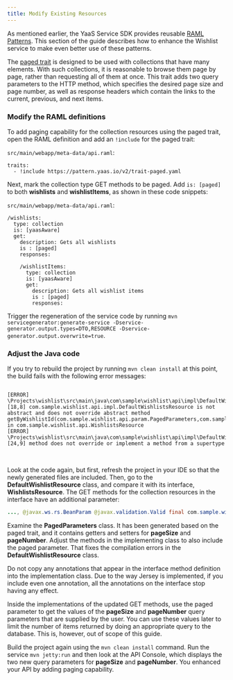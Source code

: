 ```yaml
---
title: Modify Existing Resources
---
```


As mentioned earlier, the YaaS Service SDK provides reusable [RAML Patterns](../../tools/ramlpatterns/index.html). This section of the guide describes how to enhance the Wishlist service to make even better use of these patterns.

The [paged trait](https://pattern.yaas.io/v2/trait-paged.yaml) is designed to be used with collections that have many elements. With such collections, it is reasonable to browse them page by page, rather than requesting all of them at once. This trait adds two query parameters to the HTTP method, which specifies the desired page size and page number, as well as response headers which contain the links to the current, previous, and next items.

### Modify the RAML definitions

To add paging capability for the collection resources using the paged trait, open the RAML definition and add an `!include` for the paged trait:

`src/main/webapp/meta-data/api.raml`:
``` no-highlight
traits:
  - !include https://pattern.yaas.io/v2/trait-paged.yaml
```

Next, mark the collection type GET methods to be paged. Add `is: [paged]` to both **wishlists** and **wishlistItems**, as shown in these code snippets:

`src/main/webapp/meta-data/api.raml`:
``` no-highlight
/wishlists:
  type: collection
  is: [yaasAware]
  get:
    description: Gets all wishlists
    is : [paged]
    responses:
```
``` no-highlight
    /wishlistItems:
      type: collection
      is: [yaasAware]
      get:
        description: Gets all wishlist items
        is : [paged]
        responses:
```

Trigger the regeneration of the service code by running `mvn servicegenerator:generate-service -Dservice-generator.output.types=DTO,RESOURCE -Dservice-generator.output.overwrite=true`.

### Adjust the Java code

If you try to rebuild the project by running `mvn clean install` at this point, the build fails with the following error messages:

<pre><code>
[ERROR] \Projects\wishlist\src\main\java\com\sample\wishlist\api\impl\DefaultWishlistsResource.java:[18,8] com.sample.wishlist.api.impl.DefaultWishlistsResource is not abstract and does not override abstract method getByWishlistId(com.sample.wishlist.api.param.PagedParameters,com.sample.wishlist.api.param.YaasAwareParameters,java.lang.String) in com.sample.wishlist.api.WishlistsResource
[ERROR] \Projects\wishlist\src\main\java\com\sample\wishlist\api\impl\DefaultWishlistsResource.java:[24,9] method does not override or implement a method from a supertype
</code></pre><br/>

Look at the code again, but first, refresh the project in your IDE so that the newly generated files are included. Then, go to the **DefaultWishlistResource** class, and compare it with its interface, **WishlistsResource**. The GET methods for the collection resources in the interface have an additional parameter:

``` java
..., @javax.ws.rs.BeanParam @javax.validation.Valid final com.sample.wishlist.api.param.PagedParameters paged);
```

Examine the **PagedParameters** class. It has been generated based on the paged trait, and it contains getters and setters for **pageSize** and **pageNumber**. Adjust the methods in the implementing class to also include the paged parameter. That fixes the compilation errors in the **DefaultWishlistResource** class.

<div class="panel warning">Do not copy any annotations that appear in the interface method definition into the implementation class. Due to the way Jersey is implemented, if you include even one annotation, all the annotations on the interface stop having any effect.</div>

Inside the implementations of the updated GET methods, use the paged parameter to get the values of the **pageSize** and **pageNumber** query parameters that are supplied by the user. You can use these values later to limit the number of items returned by doing an appropriate query to the database. This is, however, out of scope of this guide.

Build the project again using the `mvn clean install` command. Run the service `mvn jetty:run` and then look at the API Console, which displays the two new query parameters for **pageSize** and **pageNumber**. You enhanced your API by adding paging capability.
